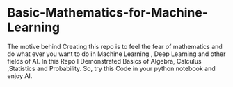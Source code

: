 # Basic-Mathematics-for-Machine-Learning
The motive behind Creating this repo is to feel the fear of mathematics and do what ever you want to do in Machine Learning , Deep Learning  and other fields of AI. In this Repo I Demonstrated Basics of Algebra, Calculus ,Statistics and Probability. So, try this Code in your python notebook and enjoy AI.
